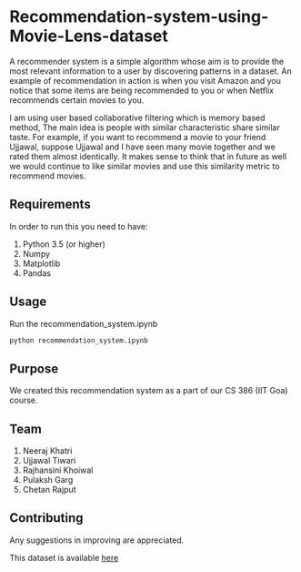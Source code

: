 # Recommendation-system-using-Movie-Lens-dataset

A recommender system is a simple algorithm whose aim is to provide the most relevant information to a user by discovering patterns in a dataset.
An example of recommendation in action is when you visit Amazon and you notice that some items are being recommended to you or when Netflix
recommends certain movies to you.

I am using user based collaborative filtering which is memory based method, The main idea is people with similar characteristic share similar
taste. For example, if you want to recommend a movie to your friend Ujjawal, suppose Ujjawal and I have seen many movie together and we rated
them almost identically. It makes sense to think that in future as well we would continue to like similar movies and use this similarity metric
to recommend movies. 

## Requirements
In order to run this you need to have:
  1. Python 3.5 (or higher)
  2. Numpy
  3. Matplotlib
  4. Pandas
  
  
## Usage
Run the recommendation_system.ipynb
```bash
python recommendation_system.ipynb
```

## Purpose
We created this recommendation system as a part of our CS 386 (IIT Goa) course.

## Team
1. Neeraj Khatri
2. Ujjawal Tiwari
3. Rajhansini Khoiwal
4. Pulaksh Garg
5. Chetan Rajput

## Contributing
Any suggestions in improving are appreciated.


This dataset is available 
<a href="https://old.datahub.io/dataset/movielens/resource/b9792332-c0aa-44ee-b7aa-faa979b1acf0">here</a>
